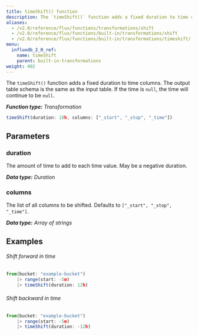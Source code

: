 ```yaml
---
title: timeShift() function
description: The `timeShift()` function adds a fixed duration to time columns.
aliases:
  - /v2.0/reference/flux/functions/transformations/shift
  - /v2.0/reference/flux/functions/built-in/transformations/shift
  - /v2.0/reference/flux/functions/built-in/transformations/timeshift/
menu:
  influxdb_2_0_ref:
    name: timeShift
    parent: built-in-transformations
weight: 402
---
```


The `timeShift()` function adds a fixed duration to time columns.
The output table schema is the same as the input table.
If the time is `null`, the time will continue to be `null`.

_**Function type:** Transformation_

```js
timeShift(duration: 10h, columns: ["_start", "_stop", "_time"])
```

## Parameters

### duration
The amount of time to add to each time value.
May be a negative duration.

_**Data type:** Duration_

### columns
The list of all columns to be shifted.
Defaults to `["_start", "_stop", "_time"]`.

_**Data type:** Array of strings_

## Examples

###### Shift forward in time
```js
from(bucket: "example-bucket")
	|> range(start: -5m)
	|> timeShift(duration: 12h)
```

###### Shift backward in time
```js
from(bucket: "example-bucket")
	|> range(start: -5m)
	|> timeShift(duration: -12h)
```
